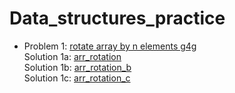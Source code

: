 # Data_structures_practice

* Problem 1: <a href="https://practice.geeksforgeeks.org/problems/rotate-array-by-n-elements/0"> rotate array by n elements g4g</a>  
Solution 1a: <a href="https://github.com/padmaja2305/Data_structures_practice/blob/main/arr_rotation.cpp"> arr_rotation</a>  
Solution 1b: <a href="https://github.com/padmaja2305/Data_structures_practice/blob/main/arr_rotation_b.cpp"> arr_rotation_b</a>   
Solution 1c: <a href="https://github.com/padmaja2305/Data_structures_practice/blob/main/arr_rotation_c.cpp"> arr_rotation_c</a>
